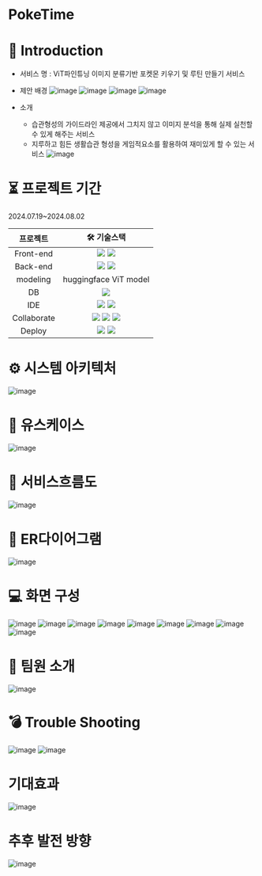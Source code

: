 # PokeTime


# 📃 Introduction
- 서비스 명 : ViT파인튜닝 이미지 분류기반 포켓몬 키우기 및 루틴 만들기 서비스
- 제안 배경
  ![image](https://github.com/user-attachments/assets/8fdbbb75-a772-44aa-a210-2dc853a9b952)
  ![image](https://github.com/user-attachments/assets/de61b3e6-5625-4f63-8d6d-12eb2f160660)
  ![image](https://github.com/user-attachments/assets/7a34388c-9ab7-416f-b9ec-abac2854fe52)
  ![image](https://github.com/user-attachments/assets/418eb040-d42d-47f5-a5d2-90695d030430)

- 소개
  - 습관형성의 가이드라인 제공에서 그치지 않고 이미지 분석을 통해 실제 실천할 수 있게 해주는 서비스
  - 지루하고 힘든 생활습관 형성을 게임적요소를 활용하여 재미있게 할 수 있는 서비스
  ![image](https://github.com/user-attachments/assets/6d23feeb-5f13-4c25-ab42-35503a63b574)

# ⏳ 프로젝트 기간
2024.07.19~2024.08.02

|프로젝트|🛠 기술스택|
|:---:|:---:|
|Front-end|<img src="https://img.shields.io/badge/JavaScript-323330?style=for-the-badge&logo=javascript&logoColor=F7DF1E"/> <img src="https://img.shields.io/badge/Nunjucks-1C4913?style=for-the-badge&logo=nunjucks&logoColor=white"/>|
|Back-end|<img src="https://img.shields.io/badge/Node%20js-339933?style=for-the-badge&logo=nodedotjs&logoColor=white"/> <img src="https://img.shields.io/badge/Express%20js-000000?style=for-the-badge&logo=express&logoColor=white">|
|modeling|huggingface ViT model|
|DB|<img src="https://img.shields.io/badge/MySQL-005C84?style=for-the-badge&logo=mysql&logoColor=white">|
|IDE|<img src="https://img.shields.io/badge/VSCode-0078D4?style=for-the-badge&logo=visual%20studio%20code&logoColor=white"/> <img src="https://img.shields.io/badge/PyCharm-000000.svg?&style=for-the-badge&logo=PyCharm&logoColor=white"/>|
|Collaborate|<img src="https://img.shields.io/badge/Notion-000000?style=for-the-badge&logo=notion&logoColor=white"/> <img src="https://img.shields.io/badge/GitHub-100000?style=for-the-badge&logo=github&logoColor=white"> <img src="https://img.shields.io/badge/Discord-5865F2?style=for-the-badge&logo=discord&logoColor=white">|
|Deploy|<img src="https://img.shields.io/badge/Amazon_AWS-FF9900?style=for-the-badge&logo=amazonaws&logoColor=white"> <img src="https://img.shields.io/badge/Ubuntu-E95420?style=for-the-badge&logo=ubuntu&logoColor=white">|


# ⚙ 시스템 아키텍처
![image](https://github.com/user-attachments/assets/5b05bc55-c9b6-4ea1-ba4e-5733132cf250)


# 📌 유스케이스
![image](https://github.com/user-attachments/assets/99a4b7f1-5283-412f-92c0-3886c1ade277)


# 📌 서비스흐름도
![image](https://github.com/user-attachments/assets/4c798caf-a3f5-4a06-8f71-b04328024d90)


# 📌 ER다이어그램
 ![image](https://github.com/user-attachments/assets/f3fa6207-40fa-4cc3-acbb-e63bc47fb5cc)


# 💻 화면 구성
![image](https://github.com/user-attachments/assets/98b9763e-2925-4f50-bd1b-3883c550ed1c)
![image](https://github.com/user-attachments/assets/d6ba47a3-747e-45b0-9ae6-0a87a616cfbe)
![image](https://github.com/user-attachments/assets/b960f499-2113-4302-8818-79669d3eba55)
![image](https://github.com/user-attachments/assets/f0cf5416-8ad6-4874-b87c-81bfefdc4f83)
![image](https://github.com/user-attachments/assets/a8411500-9cb2-4e9a-8a73-171b210f33d6)
![image](https://github.com/user-attachments/assets/1f4ec730-add3-4d25-805a-631693664971)
![image](https://github.com/user-attachments/assets/e2f03318-df82-4303-9e05-1a2063a885fa)
![image](https://github.com/user-attachments/assets/55b79ecc-9b5c-422c-b91e-1606fb64278f)
![image](https://github.com/user-attachments/assets/d605dbb8-264c-4e66-98df-fd56ddadea68)


# 🎈 팀원 소개
![image](https://github.com/user-attachments/assets/055663e4-c126-4faa-bb20-140e76a43739)


# 💣 Trouble Shooting
![image](https://github.com/user-attachments/assets/29191d52-a421-4479-a799-77dec150a9e0)
![image](https://github.com/user-attachments/assets/2f272e5b-6c21-41e8-937b-5fcd750c6c6b)

# 기대효과
![image](https://github.com/user-attachments/assets/f46b53bb-2ad2-4f85-80d3-7b2cf1f23b47)

# 추후 발전 방향
![image](https://github.com/user-attachments/assets/3f0a4148-ec5d-4d7b-9393-799398997730)




